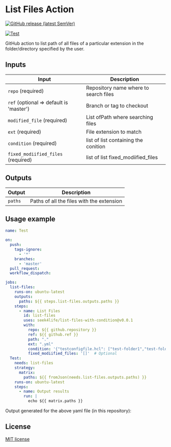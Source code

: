 # List Files Action

<p align="center">

[![GitHub release (latest SemVer)](https://img.shields.io/github/v/release/seek4life/list-files-action?label=latest-release)](https://github.com/github.com-seek4life:seek4life/list-files-with-condition/releases/latest)

[![Test](https://github.com/github.com-seek4life:seek4life/list-files-with-condition/actions/workflows/test.yml/badge.svg)](https://github.com/github.com-seek4life:seek4life/list-files-with-condition/actions/workflows/test.yml)

</p>
GitHub action to list path of all files of a particular extension in the folder/directory
specified by the user.

## Inputs
| Input                                    | Description                           |
|------------------------------------------|---------------------------------------|
| `repo` (required)                        | Repository name where to search files |
| `ref`  (optional => default is 'master') | Branch or tag to checkout             |
| `modified_file` (required)               | List ofPath where searching files     |
| `ext`  (required)                        | File extension to match               |
| `condition`  (required)                 | list of list containing the conition  |
| `fixed_modiified_files`  (required)     | list of list fixed_modiified_files  |


## Outputs

| Output       | Description                               |
|--------------|-------------------------------------------|
| `paths`      | Paths of all the files with the extension |

## Usage example

```yaml
name: Test

on:
  push:
    tags-ignore:
      - '*'
    branches:
      - 'master'
  pull_request:
  workflow_dispatch:

jobs:
  list-files:
    runs-on: ubuntu-latest
    outputs:
      paths: ${{ steps.list-files.outputs.paths }}
    steps:
      - name: List Files
        id: list-files
        uses: seek4life/list-files-with-condition@v0.0.1
        with:
          repo: ${{ github.repository }}
          ref: ${{ github.ref }}
          path: "."
          ext: ".yml"
          condition: '{"testconfigfile.hcl": ["test-folder1","test-folder2"]}'
          fixed_modiified_files: '[]'  # Optional
  Test:
    needs: list-files
    strategy:
      matrix:
        paths: ${{ fromJson(needs.list-files.outputs.paths) }}
    runs-on: ubuntu-latest
    steps:
      - name: Output results
        run: |
          echo ${{ matrix.paths }}
```
Output generated for the above yaml file (in this repository):


## License
[MIT license]

[MIT license]: LICENSE